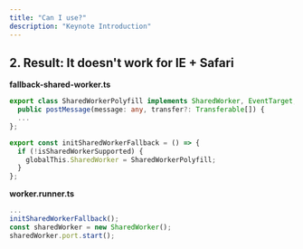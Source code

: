 ```yaml
---
title: "Can I use?"
description: "Keynote Introduction"
---
```


## 2. Result: It doesn't work for IE + Safari

**fallback-shared-worker.ts**

```ts
export class SharedWorkerPolyfill implements SharedWorker, EventTarget, AbstractWorker {
  public postMessage(message: any, transfer?: Transferable[]) {
  ...
};

export const initSharedWorkerFallback = () => {
  if (!isSharedWorkerSupported) {
    globalThis.SharedWorker = SharedWorkerPolyfill;
  }
};
```

**worker.runner.ts**

```ts
...
initSharedWorkerFallback();
const sharedWorker = new SharedWorker();
sharedWorker.port.start();
```
